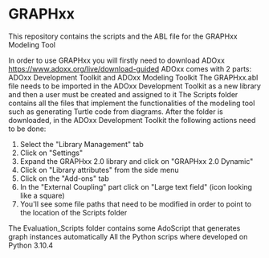 # GRAPHxx
This repository contains the scripts and the ABL file for the GRAPHxx Modeling Tool

In order to use GRAPHxx you will firstly need to download ADOxx https://www.adoxx.org/live/download-guided
ADOxx comes with 2 parts: ADOxx Development Toolkit and ADOxx Modeling Toolkit
The GRAPHxx.abl file needs to be imported in the ADOxx Development Toolkit as a new library and then a user must be created and assigned to it
The Scripts folder contains all the files that implement the functionalities of the modeling tool such as generating Turtle code from diagrams. After the folder is downloaded, in the ADOxx Development Toolkit the following actions need to be done:
1) Select the "Library Management" tab
2) Click on "Settings"
3) Expand the GRAPHxx 2.0 library and click on "GRAPHxx 2.0 Dynamic"
4) Click on "Library attributes" from the side menu
5) Click on the "Add-ons" tab
6) In the "External Coupling" part click on "Large text field" (icon looking like a square)
7) You'll see some file paths that need to be modified in order to point to the location of the Scripts folder

The Evaluation_Scripts folder contains some AdoScript that generates graph instances automatically
All the Python scrips where developed on Python 3.10.4

